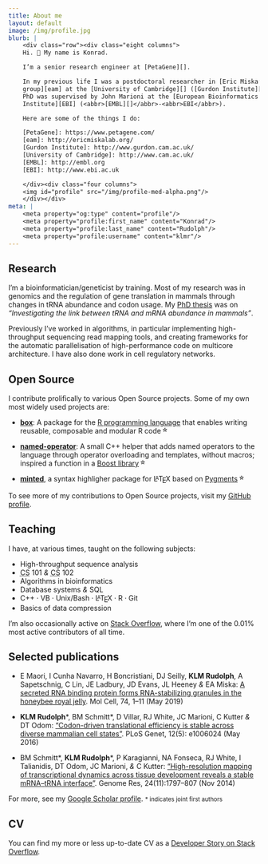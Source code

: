 ```yaml
---
title: About me
layout: default
image: /img/profile.jpg
blurb: |
    <div class="row"><div class="eight columns">
    Hi. 👋 My name is Konrad.

    I’m a senior research engineer at [PetaGene][].

    In my previous life I was a postdoctoral researcher in [Eric Miska’s
    group][eam] at the [University of Cambridge][] ([Gurdon Institute][]). My
    PhD was supervised by John Marioni at the [European Bioinformatics
    Institute][EBI] (<abbr>[EMBL][]</abbr>-<abbr>EBI</abbr>).

    Here are some of the things I do:

    [PetaGene]: https://www.petagene.com/
    [eam]: http://ericmiskalab.org/
    [Gurdon Institute]: http://www.gurdon.cam.ac.uk/
    [University of Cambridge]: http://www.cam.ac.uk/
    [EMBL]: http://embl.org
    [EBI]: http://www.ebi.ac.uk

    </div><div class="four columns">
    <img id="profile" src="/img/profile-med-alpha.png"/>
    </div></div>
meta: |
    <meta property="og:type" content="profile"/>
    <meta property="profile:first_name" content="Konrad"/>
    <meta property="profile:last_name" content="Rudolph"/>
    <meta property="profile:username" content="klmr"/>
---
```


## Research

I’m a bioinformatician/geneticist by training. Most of my research was in
genomics and the regulation of gene translation in mammals through changes in
<abbr>tRNA</abbr> abundance and codon usage. My [PhD thesis][] was on
*“Investigating the link between <abbr>tRNA</abbr> and <abbr>mRNA</abbr>
abundance in mammals”*.

Previously I’ve worked in algorithms, in particular implementing high-throughput
sequencing read mapping tools, and creating frameworks for the automatic
parallelisation of high-performance code on multicore architecture. I have also
done work in cell regulatory networks.

## Open Source

I contribute prolifically to various Open Source projects. Some of my own most
widely used projects are:

* **[box][]**: A package for the [R programming language][R] that enables
    writing reusable, composable and modular R code<span class="gh-stars"
    data-repo="klmr/box"></span>

* **[named-operator][]**: A small C++ helper that adds named operators to the
    language through operator overloading and templates, without macros;
    inspired a function in a [Boost library][boost.hof]<span class="gh-stars"
    data-repo="klmr/named-operator"></span>

* **[minted][]**, a syntax highligher package for
    <a href="https://www.latex-project.org/" style="text-decoration: none"><span style="letter-spacing: -0.3em">L</span><span style="font-size: 0.7em; letter-spacing: -0.1em; vertical-align: 0.3em">A</span><span style="letter-spacing: -0.1em">T</span><span style="letter-spacing: -0.1em; vertical-align: -0.2em;">E</span>X</a> based on
    [Pygments][]<span class="gh-stars" data-repo="gpoore/minted"></span>

To see more of my contributions to Open Source projects, visit my  [GitHub
profile][GitHub].

## Teaching

I have, at various times, taught on the following subjects:

* High-throughput sequence analysis
* <abbr title="computer science">CS</abbr> 101 *&* <abbr title="computer science">CS</abbr> 102
* Algorithms in bioinformatics
* Database systems *&* <abbr>SQL</abbr>
* C++ · <abbr>VB</abbr> · Unix/Bash · <span style="letter-spacing: -0.3em">L</span><span style="font-size: 0.7em; letter-spacing: -0.1em; vertical-align: 0.3em">A</span><span style="letter-spacing: -0.1em">T</span><span style="letter-spacing: -0.1em; vertical-align: -0.2em;">E</span>X · R · Git
* Basics of data compression

I’m also occasionally active on [Stack Overflow][], where I’m one of the 0.01%
most active contributors of all time.

## Selected publications

* <span class="bib authors">E Maori, I Cunha Navarro, H Boncristiani, DJ Seilly,
  **KLM Rudolph**, A Sapetschnig, C Lin, JE Ladbury, JD Evans, JL Heeney *&* EA
  Miska</span>: [<span class="bib title">A secreted RNA binding protein forms
  RNA-stabilizing granules in the honeybee royal jelly</span>][bib-3]. <span
  class="bib journal">Mol Cell</span>, <span class="bib issue">74, 1–11</span>
  (<span class="bib date">May 2019</span>)

* <span class="bib authors">**KLM Rudolph**\*, BM Schmitt\*, D Villar,
  RJ White, JC Marioni, C Kutter *&* DT Odom</span>: [<span class="bib
  title">“Codon-driven translational efficiency is stable across diverse
  mammalian cell states”</span>][bib-2]. <span class="bib journal">PLoS
  Genet</span>, <span class="bib issue">12(5): e1006024</span> (<span class="bib
  date">May 2016</span>)

* <span class="bib authors">BM Schmitt\*, **KLM Rudolph**\*, P Karagianni,
  NA Fonseca, RJ White, I Talianidis, DT Odom, JC Marioni, *&* C Kutter</span>:
  [<span class="bib title">“High-resolution mapping of transcriptional dynamics
  across tissue development reveals a stable <abbr>mRNA</abbr>–<abbr>tRNA</abbr>
  interface”</span>][bib-1]. <span class="bib journal">Genome Res</span>, <span
  class="bib issue">24(11):1797–807</span> (<span class="bib date">Nov
  2014</span>)

For more, see my [Google Scholar profile][]. <small>\* indicates joint first
authors</small>

## <abbr>CV</abbr>

You can find my more or less up-to-date <abbr>CV</abbr> as a [Developer Story on
Stack Overflow][cv].

[PhD thesis]: https://github.com/klmr/thesis
[R]: http://r-project.org
[box]: https://github.com/klmr/box
[named-operator]: https://github.com/klmr/named-operator
[boost.hof]: https://www.boost.org/doc/libs/1_78_0/libs/hof/doc/html/include/boost/hof/infix.html
[LaTeX]: https://www.latex-project.org/
[minted]: http://ctan.org/pkg/minted
[Pygments]: http://pygments.org/
[Google Scholar profile]: https://scholar.google.com/citations?user=ALuSMe8AAAAJ&hl=en
[bib-1]: https://doi.org/10.1101/gr.176784.114
[bib-2]: https://doi.org/10.1371/journal.pgen.1006024
[bib-3]: https://doi.org/10.1016/j.molcel.2019.03.010
[cv]: https://stackoverflow.com/story/klmr
[cv-source]: https://github.com/klmr/cv
[Stack Overflow]: https://stackoverflow.com/users/1968/konrad-rudolph
[GitHub]: https://github.com/klmr

<script>
;(() => {
    const starred = document.getElementsByClassName('gh-stars')
    for (const star of starred) {
        const url = `https://api.github.com/repos/${star.dataset.repo}`
        fetch(url)
            .then(res => {
                if (res.ok) return res.json()
                return Promise.reject(new Error(`Status code ${res.status}`))
            })
            .then(out => {
                const count = Number(out.stargazers_count)
                star.innerHTML = `<span title="${count} GitHub stargazers">${count}</span>`
            })
    }
})()
</script>
<style>
.gh-stars { font-size: 0.8em; padding-left: 2px; vertical-align: top; }
.gh-stars::before { content: '☆'; }
</style>
